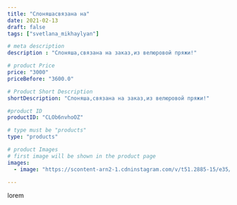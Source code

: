 ```yaml
---
title: "Слоняшасвязана на"
date: 2021-02-13
draft: false
tags: ["svetlana_mikhaylyan"]

# meta description
description : "Слоняша,связана на заказ,из велюровой пряжи!"

# product Price
price: "3000"
priceBefore: "3600.0"

# Product Short Description
shortDescription: "Слоняша,связана на заказ,из велюровой пряжи!"

#product ID
productID: "CLOb6nvhoOZ"

# type must be "products"
type: "products"

# product Images
# first image will be shown in the product page
images:
  - image: "https://scontent-arn2-1.cdninstagram.com/v/t51.2885-15/e35/149031177_3735731056515202_6056380448011664411_n.jpg?se=7&tp=1&_nc_ht=scontent-arn2-1.cdninstagram.com&_nc_cat=110&_nc_ohc=imf2Dgoe5oUAX9tUvja&ccb=7-4&oh=f22c070f6aa3ac337c70eb5d42276129&oe=60831279&_nc_sid=86f79a&ig_cache_key=MjUwODA2NDgxODE1MDY3MTI1Nw%3D%3D.2-ccb7-4"

---
```

lorem
